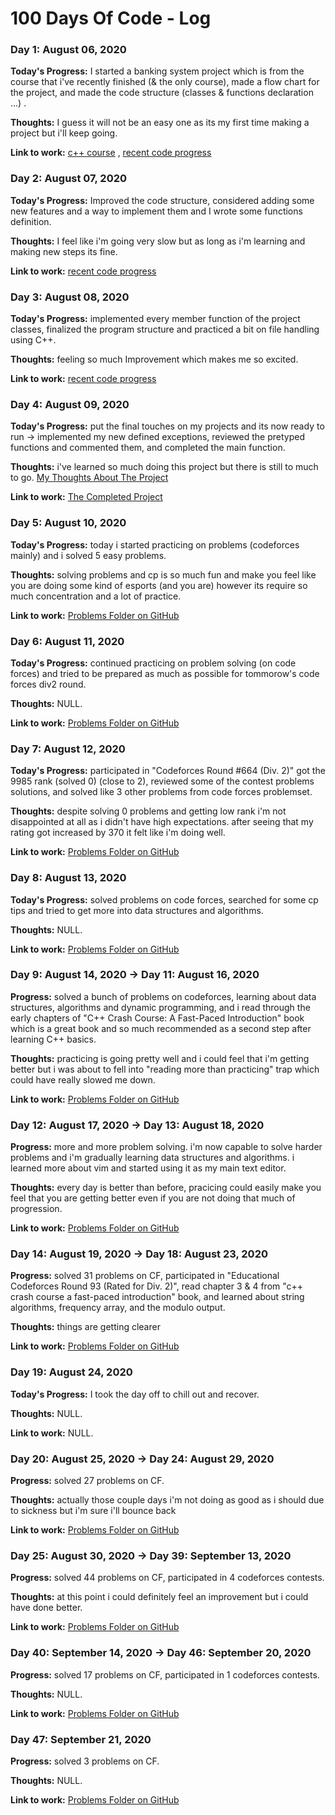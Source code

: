 # 100 Days Of Code - Log




### Day 1: August 06, 2020

**Today's Progress:** I started a banking system project which is from the course that i've recently finished (& the only course), made a flow chart for the project, and made the code structure (classes & functions declaration ...) .

**Thoughts:** I guess it will not be an easy one as its my first time making a project but i'll keep going. 

**Link to work:** [c++ course](https://www.udemy.com/course/cpp-deep-dive/) , [recent code progress](https://github.com/MaGnsio/100-days-of-code/commit/e83ed7798d9ba1f236457d534316495f05ed625f)




### Day 2: August 07, 2020

**Today's Progress:** Improved the code structure, considered adding some new features and a way to implement them and I wrote some functions definition.

**Thoughts:** I feel like i'm going very slow but as long as i'm learning and making new steps its fine. 

**Link to work:** [recent code progress](https://github.com/MaGnsio/100-days-of-code/commit/d80a894cf794b5096a17e7b340c838335b20c914)




### Day 3: August 08, 2020

**Today's Progress:** implemented every member function of the project classes, finalized the program structure and practiced a bit on file handling using C++.

**Thoughts:** feeling so much Improvement which makes me so excited. 

**Link to work:** [recent code progress](https://github.com/MaGnsio/100-days-of-code/commit/a67851c5730802c51d81d2d5c64a88a45fc34c35)




### Day 4: August 09, 2020

**Today's Progress:** put the final touches on my projects and its now ready to run -> implemented my new defined exceptions, reviewed the pretyped functions and commented them, and completed the main function.

**Thoughts:** i've learned so much doing this project but there is still to much to go. [My Thoughts About The Project](https://github.com/MaGnsio/100-days-of-code/blob/master/banking%20system%20project/My%20Thoughts.md) 

**Link to work:** [The Completed Project](https://github.com/MaGnsio/100-days-of-code/tree/master/banking%20system%20project)




### Day 5: August 10, 2020

**Today's Progress:** today i started practicing on problems (codeforces mainly) and i solved 5 easy problems.

**Thoughts:** solving problems and cp is so much fun and make you feel like you are doing some kind of esports (and you are) however its require so much concentration and a lot of practice.  

**Link to work:** [Problems Folder on GitHub](https://github.com/MaGnsio/100-days-of-code/tree/master/Problems)




### Day 6: August 11, 2020

**Today's Progress:** continued practicing on problem solving (on code forces) and tried to be prepared as much as possible for tommorow's code forces div2 round.

**Thoughts:** NULL.  

**Link to work:** [Problems Folder on GitHub](https://github.com/MaGnsio/100-days-of-code/tree/master/Problems)




### Day 7: August 12, 2020

**Today's Progress:** participated in "Codeforces Round #664 (Div. 2)" got the 9985 rank (solved 0) (close to 2), reviewed some of the contest problems solutions, and solved like 3 other problems from code forces problemset.

**Thoughts:** despite solving 0 problems and getting low rank i'm not disappointed at all as i didn't have high expectations. after seeing that my rating got increased by 370 it felt like i'm doing well.  

**Link to work:** [Problems Folder on GitHub](https://github.com/MaGnsio/100-days-of-code/tree/master/Problems)




### Day 8: August 13, 2020

**Today's Progress:** solved problems on code forces, searched for some cp tips and tried to get more into data structures and algorithms.

**Thoughts:** NULL.

**Link to work:** [Problems Folder on GitHub](https://github.com/MaGnsio/100-days-of-code/tree/master/Problems)




### Day 9: August 14, 2020 -> Day 11: August 16, 2020

**Progress:** solved a bunch of problems on codeforces, learning about data structures, algorithms and dynamic programming, and i read through the early chapters of "C++ Crash Course: A Fast-Paced Introduction" book which is a great book and so much recommended as a second step after learning C++ basics.

**Thoughts:** practicing is going pretty well and i could feel that i'm getting better but i was about to fell into "reading more than practicing" trap which could
have really slowed me down.

**Link to work:** [Problems Folder on GitHub](https://github.com/MaGnsio/100-days-of-code/tree/master/Problems)




### Day 12: August 17, 2020 -> Day 13: August 18, 2020

**Progress:** more and more problem solving. i'm now capable to solve harder problems and i'm gradually learning data structures and algorithms. i learned more about vim and started using it as my main text editor.

**Thoughts:** every day is better than before, pracicing could easily make you feel that you are getting better even if you are not doing that much of progression.

**Link to work:** [Problems Folder on GitHub](https://github.com/MaGnsio/100-days-of-code/tree/master/Problems)




### Day 14: August 19, 2020 -> Day 18: August 23, 2020

**Progress:** solved 31 problems on CF, participated in "Educational Codeforces Round 93 (Rated for Div. 2)", read chapter 3 & 4 from "c++ crash course a fast-paced introduction" book, and learned about string algorithms, frequency array, and the modulo output.

**Thoughts:** things are getting clearer

**Link to work:** [Problems Folder on GitHub](https://github.com/MaGnsio/100-days-of-code/tree/master/Problems)




### Day 19: August 24, 2020

**Today's Progress:** I took the day off to chill out and recover.

**Thoughts:** NULL.

**Link to work:** NULL.




### Day 20: August 25, 2020 -> Day 24: August 29, 2020

**Progress:** solved 27 problems on CF.

**Thoughts:** actually those couple days i'm not doing as good as i should due to sickness but i'm sure i'll bounce back

**Link to work:** [Problems Folder on GitHub](https://github.com/MaGnsio/100-days-of-code/tree/master/Problems)




### Day 25: August 30, 2020 -> Day 39: September 13, 2020

**Progress:** solved 44 problems on CF, participated in 4 codeforces contests.

**Thoughts:** at this point i could definitely feel an improvement but i could have done better.

**Link to work:** [Problems Folder on GitHub](https://github.com/MaGnsio/100-days-of-code/tree/master/Problems)




### Day 40: September 14, 2020 -> Day 46: September 20, 2020

**Progress:** solved 17 problems on CF, participated in 1 codeforces contests.

**Thoughts:** NULL.

**Link to work:** [Problems Folder on GitHub](https://github.com/MaGnsio/100-days-of-code/tree/master/Problems)




### Day 47: September 21, 2020

**Progress:** solved 3 problems on CF.

**Thoughts:** NULL.

**Link to work:** [Problems Folder on GitHub](https://github.com/MaGnsio/100-days-of-code/tree/master/Problems)
